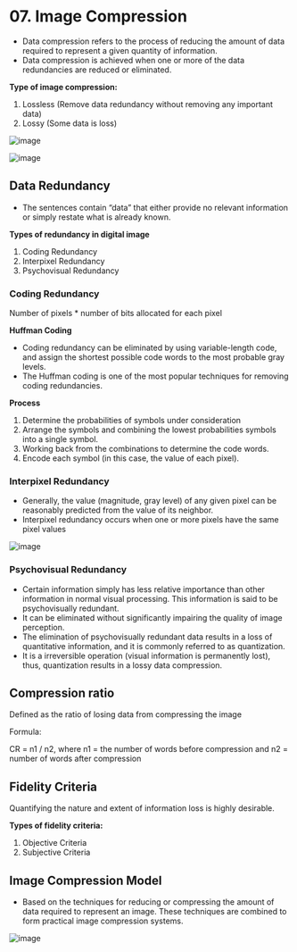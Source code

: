 # 07. Image Compression
- Data compression refers to the process of reducing the amount of data required to represent a given quantity of information.
- Data compression is achieved when one or more of the data redundancies are reduced or eliminated.

**Type of image compression:**
1. Lossless (Remove data redundancy without removing any important data)
2. Lossy (Some data is loss)

![image](https://github.com/user-attachments/assets/7eff09f4-8091-4b15-913d-039dbae91448)

![image](https://github.com/user-attachments/assets/85c28c74-c5b5-44c0-8ced-ebd9a49e25b2)

## Data Redundancy
- The sentences contain “data” that either provide no relevant information or simply restate what is already known.

**Types of redundancy in digital image**
1. Coding Redundancy
2. Interpixel Redundancy
3. Psychovisual Redundancy

### Coding Redundancy

Number of pixels * number of bits allocated for each pixel 

**Huffman Coding**
- Coding redundancy can be eliminated by using variable-length code, and assign the shortest possible code words to the most probable gray levels.
- The Huffman coding is one of the most popular techniques for removing coding redundancies.

**Process**
1. Determine the probabilities of symbols under consideration
2. Arrange the symbols and combining the lowest probabilities symbols into a single symbol.
3. Working back from the combinations to determine the code words.
4. Encode each symbol (in this case, the value of each pixel).


### Interpixel Redundancy
- Generally, the value (magnitude, gray level) of any given pixel can be reasonably predicted from the value of its neighbor.
- Interpixel redundancy occurs when one or more pixels have the same pixel values

![image](https://github.com/user-attachments/assets/e93c2d36-50d1-426c-b690-13212da4d08d)

### Psychovisual Redundancy
- Certain information simply has less relative importance than other information in normal visual processing. This information is said to be psychovisually redundant.
- It can be eliminated without significantly impairing the quality of image perception.
- The elimination of psychovisually redundant data results in a loss of quantitative information, and it is commonly referred to as quantization.
- It is a irreversible operation (visual information is permanently lost), thus, quantization results in a lossy data compression.

## Compression ratio
Defined as the ratio of losing data from compressing the image

Formula:

CR = n1 / n2, where n1 = the number of words before compression and n2 = number of words after compression

## Fidelity Criteria
Quantifying the nature and extent of information loss is highly desirable.

**Types of fidelity criteria:**
1. Objective Criteria
2. Subjective Criteria

## Image Compression Model
- Based on the techniques for reducing or compressing the amount of data required to represent an image. These techniques are combined to form practical image compression systems.

![image](https://github.com/user-attachments/assets/833acc7a-46b4-46cb-b233-df64330784d2)


